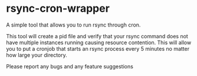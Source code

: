 rsync-cron-wrapper
==================

A simple tool that allows you to run rsync through cron.

This tool will create a pid file and verify that your rsync command does not have multiple instances running causing resource contention. This will allow you to put a cronjob that starts an rsync process every 5 minutes no matter how large your directory.

Please report any bugs and any feature suggestions
